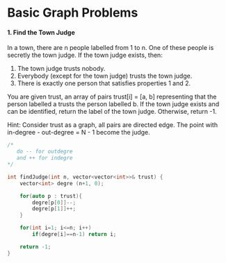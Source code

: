 # Basic Graph Problems

#### 1. Find the Town Judge
In a town, there are n people labelled from 1 to n. One of these people is secretly the town judge. If the town judge exists, then:

1. The town judge trusts nobody.
2. Everybody (except for the town judge) trusts the town judge.
3. There is exactly one person that satisfies properties 1 and 2.

You are given trust, an array of pairs trust[i] = [a, b] representing that the person labelled a trusts the person labelled b. If the town judge exists and can be identified, return the label of the town judge.  Otherwise, return -1.

Hint: Consider trust as a graph, all pairs are directed edge. The point with in-degree - out-degree = N - 1 become the judge.

```cpp
/*
   do -- for outdegre
   and ++ for indegre
*/

int findJudge(int n, vector<vector<int>>& trust) {
    vector<int> degre (n+1, 0);

    for(auto p : trust){
        degre[p[0]]--;
        degre[p[1]]++;
    }

    for(int i=1; i<=n; i++)
        if(degre[i]==n-1) return i;

    return -1;
}
```
